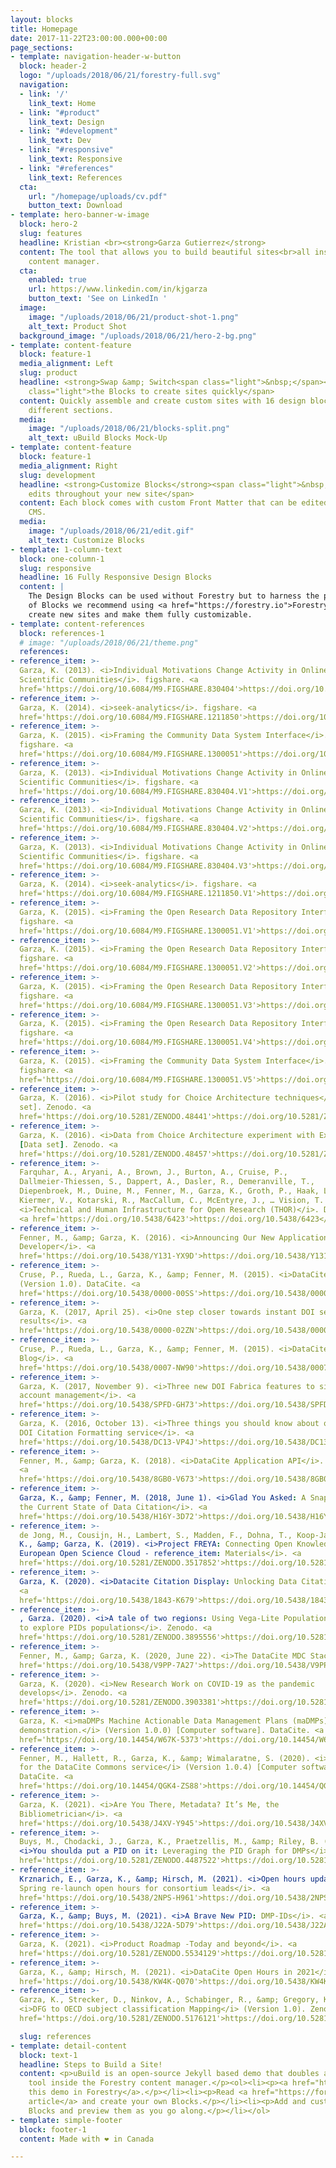 ```yaml
---
layout: blocks
title: Homepage
date: 2017-11-22T23:00:00.000+00:00
page_sections:
- template: navigation-header-w-button
  block: header-2
  logo: "/uploads/2018/06/21/forestry-full.svg"
  navigation:
  - link: '/'
    link_text: Home
  - link: "#product"
    link_text: Design
  - link: "#development"
    link_text: Dev
  - link: "#responsive"
    link_text: Responsive
  - link: "#references"
    link_text: References
  cta:
    url: "/homepage/uploads/cv.pdf"
    button_text: Download
- template: hero-banner-w-image
  block: hero-2
  slug: features
  headline: Kristian <br><strong>Garza Gutierrez</strong>
  content: The tool that allows you to build beautiful sites<br>all inside Forestry's
    content manager.
  cta:
    enabled: true
    url: https://www.linkedin.com/in/kjgarza
    button_text: 'See on LinkedIn '
  image:
    image: "/uploads/2018/06/21/product-shot-1.png"
    alt_text: Product Shot
  background_image: "/uploads/2018/06/21/hero-2-bg.png"
- template: content-feature
  block: feature-1
  media_alignment: Left
  slug: product
  headline: <strong>Swap &amp; Switch<span class="light">&nbsp;</span></strong><span
    class="light">the Blocks to create sites quickly</span>
  content: Quickly assemble and create custom sites with 16 design blocks for seven
    different sections.
  media:
    image: "/uploads/2018/06/21/blocks-split.png"
    alt_text: uBuild Blocks Mock-Up
- template: content-feature
  block: feature-1
  media_alignment: Right
  slug: development
  headline: <strong>Customize Blocks</strong><span class="light">&nbsp;to make quick
    edits throughout your new site</span>
  content: Each block comes with custom Front Matter that can be edited in Forestry
    CMS.
  media:
    image: "/uploads/2018/06/21/edit.gif"
    alt_text: Customize Blocks
- template: 1-column-text
  block: one-column-1
  slug: responsive
  headline: 16 Fully Responsive Design Blocks
  content: |
    The Design Blocks can be used without Forestry but to harness the power
    of Blocks we recommend using <a href="https://forestry.io">Forestry</a>. Once the site is imported you can immediately
    create new sites and make them fully customizable.
- template: content-references
  block: references-1
  # image: "/uploads/2018/06/21/theme.png"
  references: 
- reference_item: >-
  Garza, K. (2013). <i>Individual Motivations Change Activity in Online
  Scientific Communities</i>. figshare. <a
  href='https://doi.org/10.6084/M9.FIGSHARE.830404'>https://doi.org/10.6084/M9.FIGSHARE.830404</a>
- reference_item: >-
  Garza, K. (2014). <i>seek-analytics</i>. figshare. <a
  href='https://doi.org/10.6084/M9.FIGSHARE.1211850'>https://doi.org/10.6084/M9.FIGSHARE.1211850</a>
- reference_item: >-
  Garza, K. (2015). <i>Framing the Community Data System Interface</i>.
  figshare. <a
  href='https://doi.org/10.6084/M9.FIGSHARE.1300051'>https://doi.org/10.6084/M9.FIGSHARE.1300051</a>
- reference_item: >-
  Garza, K. (2013). <i>Individual Motivations Change Activity in Online
  Scientific Communities</i>. figshare. <a
  href='https://doi.org/10.6084/M9.FIGSHARE.830404.V1'>https://doi.org/10.6084/M9.FIGSHARE.830404.V1</a>
- reference_item: >-
  Garza, K. (2013). <i>Individual Motivations Change Activity in Online
  Scientific Communities</i>. figshare. <a
  href='https://doi.org/10.6084/M9.FIGSHARE.830404.V2'>https://doi.org/10.6084/M9.FIGSHARE.830404.V2</a>
- reference_item: >-
  Garza, K. (2013). <i>Individual Motivations Change Activity in Online
  Scientific Communities</i>. figshare. <a
  href='https://doi.org/10.6084/M9.FIGSHARE.830404.V3'>https://doi.org/10.6084/M9.FIGSHARE.830404.V3</a>
- reference_item: >-
  Garza, K. (2014). <i>seek-analytics</i>. figshare. <a
  href='https://doi.org/10.6084/M9.FIGSHARE.1211850.V1'>https://doi.org/10.6084/M9.FIGSHARE.1211850.V1</a>
- reference_item: >-
  Garza, K. (2015). <i>Framing the Open Research Data Repository Interface</i>.
  figshare. <a
  href='https://doi.org/10.6084/M9.FIGSHARE.1300051.V1'>https://doi.org/10.6084/M9.FIGSHARE.1300051.V1</a>
- reference_item: >-
  Garza, K. (2015). <i>Framing the Open Research Data Repository Interface</i>.
  figshare. <a
  href='https://doi.org/10.6084/M9.FIGSHARE.1300051.V2'>https://doi.org/10.6084/M9.FIGSHARE.1300051.V2</a>
- reference_item: >-
  Garza, K. (2015). <i>Framing the Open Research Data Repository Interface</i>.
  figshare. <a
  href='https://doi.org/10.6084/M9.FIGSHARE.1300051.V3'>https://doi.org/10.6084/M9.FIGSHARE.1300051.V3</a>
- reference_item: >-
  Garza, K. (2015). <i>Framing the Open Research Data Repository Interface</i>.
  figshare. <a
  href='https://doi.org/10.6084/M9.FIGSHARE.1300051.V4'>https://doi.org/10.6084/M9.FIGSHARE.1300051.V4</a>
- reference_item: >-
  Garza, K. (2015). <i>Framing the Community Data System Interface</i>.
  figshare. <a
  href='https://doi.org/10.6084/M9.FIGSHARE.1300051.V5'>https://doi.org/10.6084/M9.FIGSHARE.1300051.V5</a>
- reference_item: >-
  Garza, K. (2016). <i>Pilot study for Choice Architecture techniques</i> [Data
  set]. Zenodo. <a
  href='https://doi.org/10.5281/ZENODO.48441'>https://doi.org/10.5281/ZENODO.48441</a>
- reference_item: >-
  Garza, K. (2016). <i>Data from Choice Architecture experiment with Experts</i>
  [Data set]. Zenodo. <a
  href='https://doi.org/10.5281/ZENODO.48457'>https://doi.org/10.5281/ZENODO.48457</a>
- reference_item: >-
  Farquhar, A., Aryani, A., Brown, J., Burton, A., Cruise, P.,
  Dallmeier-Thiessen, S., Dappert, A., Dasler, R., Demeranville, T.,
  Diepenbroek, M., Duine, M., Fenner, M., Garza, K., Groth, P., Haak, L.,
  Kiermer, V., Kotarski, R., MacCallum, C., McEntyre, J., … Vision, T. (2015).
  <i>Technical and Human Infrastructure for Open Research (THOR)</i>. DataCite.
  <a href='https://doi.org/10.5438/6423'>https://doi.org/10.5438/6423</a>
- reference_item: >-
  Fenner, M., &amp; Garza, K. (2016). <i>Announcing Our New Application
  Developer</i>. <a
  href='https://doi.org/10.5438/Y131-YX9D'>https://doi.org/10.5438/Y131-YX9D</a>
- reference_item: >-
  Cruse, P., Rueda, L., Garza, K., &amp; Fenner, M. (2015). <i>DataCite Blog</i>
  (Version 1.0). DataCite. <a
  href='https://doi.org/10.5438/0000-00SS'>https://doi.org/10.5438/0000-00SS</a>
- reference_item: >-
  Garza, K. (2017, April 25). <i>One step closer towards instant DOI search
  results</i>. <a
  href='https://doi.org/10.5438/0000-02ZN'>https://doi.org/10.5438/0000-02ZN</a>
- reference_item: >-
  Cruse, P., Rueda, L., Garza, K., &amp; Fenner, M. (2015). <i>DataCite
  Blog</i>. <a
  href='https://doi.org/10.5438/0007-NW90'>https://doi.org/10.5438/0007-NW90</a>
- reference_item: >-
  Garza, K. (2017, November 9). <i>Three new DOI Fabrica features to simplify
  account management</i>. <a
  href='https://doi.org/10.5438/SPFD-GH73'>https://doi.org/10.5438/SPFD-GH73</a>
- reference_item: >-
  Garza, K. (2016, October 13). <i>Three things you should know about our new
  DOI Citation Formatting service</i>. <a
  href='https://doi.org/10.5438/DC13-VP4J'>https://doi.org/10.5438/DC13-VP4J</a>
- reference_item: >-
  Fenner, M., &amp; Garza, K. (2018). <i>DataCite Application API</i>. DataCite.
  <a
  href='https://doi.org/10.5438/8GB0-V673'>https://doi.org/10.5438/8GB0-V673</a>
- reference_item: >-
  Garza, K., &amp; Fenner, M. (2018, June 1). <i>Glad You Asked: A Snapshot of
  the Current State of Data Citation</i>. <a
  href='https://doi.org/10.5438/H16Y-3D72'>https://doi.org/10.5438/H16Y-3D72</a>
- reference_item: >-
  de Jong, M., Cousijn, H., Lambert, S., Madden, F., Dohna, T., Koop-Jakobsen,
  K., &amp; Garza, K. (2019). <i>Project FREYA: Connecting Open Knowledge in the
  European Open Science Cloud - reference_item: Materials</i>. <a
  href='https://doi.org/10.5281/ZENODO.3517852'>https://doi.org/10.5281/ZENODO.3517852</a>
- reference_item: >-
  Garza, K. (2020). <i>Datacite Citation Display: Unlocking Data Citations</i>.
  <a
  href='https://doi.org/10.5438/1843-K679'>https://doi.org/10.5438/1843-K679</a>
- reference_item: >-
  , Garza. (2020). <i>A tale of two regions: Using Vega-Lite Population Pyramid
  to explore PIDs populations</i>. Zenodo. <a
  href='https://doi.org/10.5281/ZENODO.3895556'>https://doi.org/10.5281/ZENODO.3895556</a>
- reference_item: >-
  Fenner, M., &amp; Garza, K. (2020, June 22). <i>The DataCite MDC Stack</i>. <a
  href='https://doi.org/10.5438/V9PP-7A27'>https://doi.org/10.5438/V9PP-7A27</a>
- reference_item: >-
  Garza, K. (2020). <i>New Research Work on COVID-19 as the pandemic
  develops</i>. Zenodo. <a
  href='https://doi.org/10.5281/ZENODO.3903381'>https://doi.org/10.5281/ZENODO.3903381</a>
- reference_item: >-
  Garza, K. <i>maDMPs Machine Actionable Data Management Plans (maDMPs)
  demonstration.</i> (Version 1.0.0) [Computer software]. DataCite. <a
  href='https://doi.org/10.14454/W67K-5373'>https://doi.org/10.14454/W67K-5373</a>
- reference_item: >-
  Fenner, M., Hallett, R., Garza, K., &amp; Wimalaratne, S. (2020). <i>Frontend
  for the DataCite Commons service</i> (Version 1.0.4) [Computer software].
  DataCite. <a
  href='https://doi.org/10.14454/QGK4-ZS88'>https://doi.org/10.14454/QGK4-ZS88</a>
- reference_item: >-
  Garza, K. (2021). <i>Are You There, Metadata? It’s Me, the
  Bibliometrician</i>. <a
  href='https://doi.org/10.5438/J4XV-Y945'>https://doi.org/10.5438/J4XV-Y945</a>
- reference_item: >-
  Buys, M., Chodacki, J., Garza, K., Praetzellis, M., &amp; Riley, B. (2021).
  <i>You shoulda put a PID on it: Leveraging the PID Graph for DMPs</i>. <a
  href='https://doi.org/10.5281/ZENODO.4487522'>https://doi.org/10.5281/ZENODO.4487522</a>
- reference_item: >-
  Krznarich, E., Garza, K., &amp; Hirsch, M. (2021). <i>Open hours updates:
  Spring re-launch open hours for consortium leads</i>. <a
  href='https://doi.org/10.5438/2NPS-H961'>https://doi.org/10.5438/2NPS-H961</a>
- reference_item: >-
  Garza, K., &amp; Buys, M. (2021). <i>A Brave New PID: DMP-IDs</i>. <a
  href='https://doi.org/10.5438/J22A-5D79'>https://doi.org/10.5438/J22A-5D79</a>
- reference_item: >-
  Garza, K. (2021). <i>Product Roadmap -Today and beyond</i>. <a
  href='https://doi.org/10.5281/ZENODO.5534129'>https://doi.org/10.5281/ZENODO.5534129</a>
- reference_item: >-
  Garza, K., &amp; Hirsch, M. (2021). <i>DataCite Open Hours in 2021</i>. <a
  href='https://doi.org/10.5438/KW4K-Q070'>https://doi.org/10.5438/KW4K-Q070</a>
- reference_item: >-
  Garza, K., Strecker, D., Ninkov, A., Schabinger, R., &amp; Gregory, K. (2021).
  <i>DFG to OECD subject classification Mapping</i> (Version 1.0). Zenodo. <a
  href='https://doi.org/10.5281/ZENODO.5176121'>https://doi.org/10.5281/ZENODO.5176121</a>

  slug: references
- template: detail-content
  block: text-1
  headline: Steps to Build a Site!
  content: <p>uBuild is an open-source Jekyll based demo that doubles as a builder
    tool inside the Forestry content manager.</p><ol><li><p><a href="https://app.forestry.io/quick-start?repo=forestryio/ubuild-jekyll&provider=github&engine=jekyll">Import
    this demo in Forestry</a>.</p></li><li><p>Read <a href="https://forestry.io/blog/ubuild-a-new-theme-for-static-sites-using-blocks/">our
    article</a> and create your own Blocks.</p></li><li><p>Add and customize the available
    Blocks and preview them as you go along.</p></li></ol>
- template: simple-footer
  block: footer-1
  content: Made with ❤︎ in Canada

---
```

